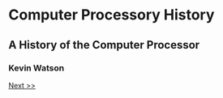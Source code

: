 # Computer Processory History

## A History of the Computer Processor

### Kevin Watson

[Next >>](001-preface.md)
